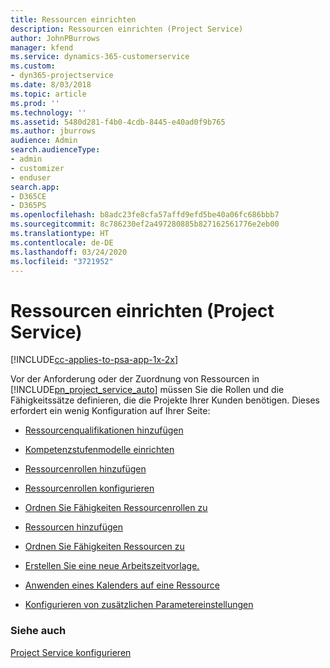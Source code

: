 ```yaml
---
title: Ressourcen einrichten
description: Ressourcen einrichten (Project Service)
author: JohnPBurrows
manager: kfend
ms.service: dynamics-365-customerservice
ms.custom:
- dyn365-projectservice
ms.date: 8/03/2018
ms.topic: article
ms.prod: ''
ms.technology: ''
ms.assetid: 5480d281-f4b0-4cdb-8445-e40ad0f9b765
ms.author: jburrows
audience: Admin
search.audienceType:
- admin
- customizer
- enduser
search.app:
- D365CE
- D365PS
ms.openlocfilehash: b8adc23fe8cfa57affd9efd5be40a06fc686bbb7
ms.sourcegitcommit: 8c786230ef2a497280885b827162561776e2eb00
ms.translationtype: HT
ms.contentlocale: de-DE
ms.lasthandoff: 03/24/2020
ms.locfileid: "3721952"
---
```

# <a name="set-up-resources-project-service"></a>Ressourcen einrichten (Project Service)

[!INCLUDE[cc-applies-to-psa-app-1x-2x](../includes/cc-applies-to-psa-app-1x-2x.md)]

Vor der Anforderung oder der Zuordnung von Ressourcen in [!INCLUDE[pn_project_service_auto](../includes/pn-project-service-auto.md)] müssen Sie die Rollen und die Fähigkeitssätze definieren, die die Projekte Ihrer Kunden benötigen. Dieses erfordert ein wenig Konfiguration auf Ihrer Seite:  
  
-   [Ressourcenqualifikationen hinzufügen](../project-service/add-resource-skills.md)  
  
-   [Kompetenzstufenmodelle einrichten](../project-service/set-up-proficiency-models.md)  
  
-   [Ressourcenrollen hinzufügen](../project-service/add-resource-roles.md)  
  
-   [Ressourcenrollen konfigurieren](../project-service/configure-resource-roles.md)  
  
-   [Ordnen Sie Fähigkeiten Ressourcenrollen zu](../project-service/associate-skills-with-resource-roles.md)  
  
-   [Ressourcen hinzufügen](../project-service/add-resources.md)  
  
-   [Ordnen Sie Fähigkeiten Ressourcen zu](../project-service/associate-skills-with-resources.md)  
  
-   [Erstellen Sie eine neue Arbeitszeitvorlage.](../project-service/create-work-hours-template.md)  
  
-   [Anwenden eines Kalenders auf eine Ressource](../project-service/apply-calendar-resource.md)  
  
-   [Konfigurieren von zusätzlichen Parametereinstellungen](../project-service/configure-additional-parameters-settings.md)  
  
### <a name="see-also"></a>Siehe auch  
 [Project Service konfigurieren](../project-service/configure.md)
